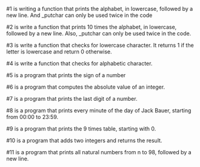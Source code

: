 #1 is writing a function that prints the alphabet, in lowercase, followed by a new line. And _putchar can only be used twice in the code

#2 is write a function that prints 10 times the alphabet, in lowercase, followed by a new line. Also, _putchar can only be used twice in the code.

#3 is write a function that checks for lowercase character. It returns 1 if the letter is lowercase and return 0 otherwise.

#4 is write a function that checks for alphabetic character.

#5 is a program that prints the sign of a number

#6 is a program that computes the absolute value of an integer.

#7 is a program that prints the last digit of a number.

#8 is a program that prints every minute of the day of Jack Bauer, starting from 00:00 to 23:59.

#9 is a program that prints the 9 times table, starting with 0.

#10 is a program that adds two integers and returns the result.

#11 is a program that prints all natural numbers from n to 98, followed by a new line.
